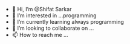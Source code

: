 - 👋 Hi, I’m @Shifat Sarkar
- 👀 I’m interested in ...programming
- 🌱 I’m currently learning always programming
- 💞️ I’m looking to collaborate on ...
- 📫 How to reach me ...

<!---
Shifat2023/Shifat2023 is a ✨ special ✨ repository because its `README.md` (this file) appears on your GitHub profile.
You can click the Preview link to take a look at your changes.
--->
